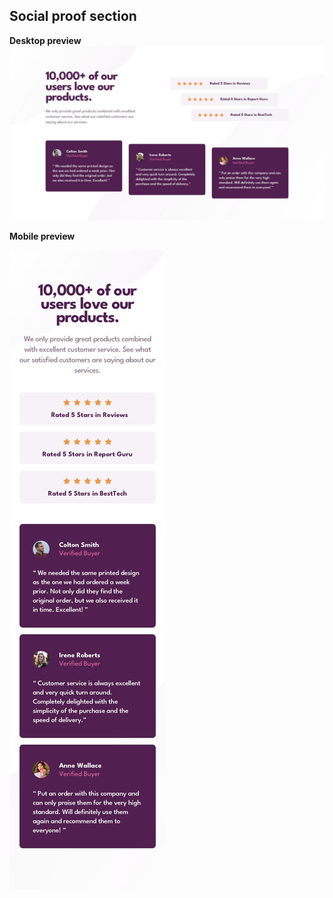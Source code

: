 ## Social proof section

**Desktop preview**
![Desktop preview](./design/desktop-design.jpg)

**Mobile preview**

![Mobile preview](./design/mobile-design.jpg)
